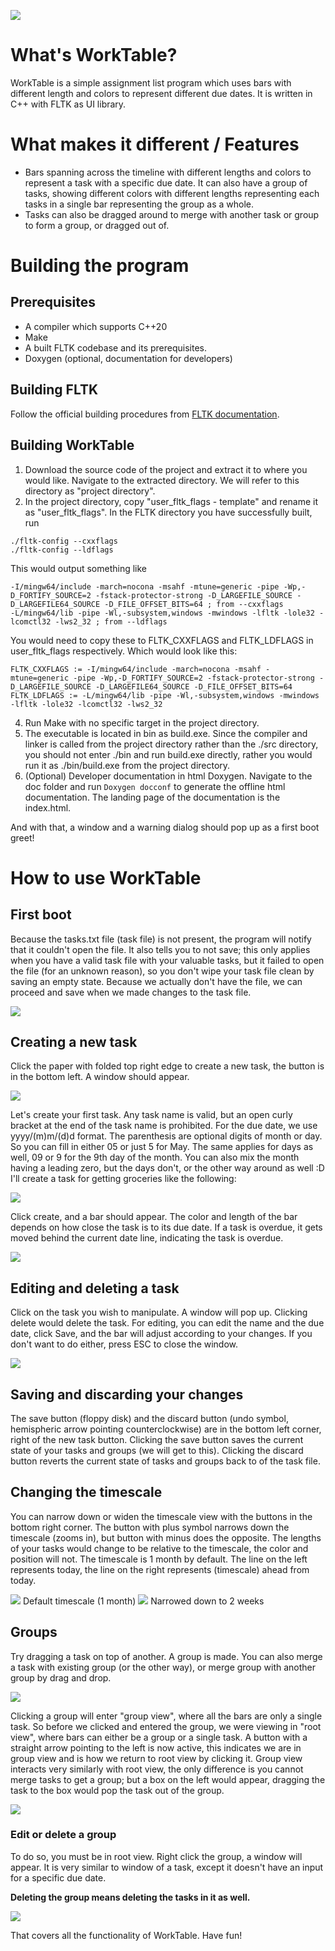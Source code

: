 ![](https://github.com/FriedHamCheese/WorkTable/blob/code-doc/doc/readme.png)
# What's WorkTable?
WorkTable is a simple assignment list program which uses bars with different length and colors to represent different due dates. It is written in C++ with FLTK as UI library.


# What makes it different / Features
- Bars spanning across the timeline with different lengths and colors to represent a task with a specific due date. It can also have a group of tasks, showing different colors with different lengths representing each tasks in a single bar representing the group as a whole.
- Tasks can also be dragged around to merge with another task or group to form a group, or dragged out of.


# Building the program
## Prerequisites
+ A compiler which supports C++20
+ Make
+ A built FLTK codebase and its prerequisites.
+ Doxygen (optional, documentation for developers)

## Building FLTK
Follow the official building procedures from [FLTK documentation](https://www.fltk.org/doc-1.3/intro.html).

## Building WorkTable
1. Download the source code of the project and extract it to where you would like. Navigate to the extracted directory. We will refer to this directory as "project directory".
2. In the project directory, copy "user_fltk_flags - template" and rename it as "user_fltk_flags". In the FLTK directory you have successfully built, run
```
./fltk-config --cxxflags
./fltk-config --ldflags
```
  This would output something like  
```
-I/mingw64/include -march=nocona -msahf -mtune=generic -pipe -Wp,-D_FORTIFY_SOURCE=2 -fstack-protector-strong -D_LARGEFILE_SOURCE -D_LARGEFILE64_SOURCE -D_FILE_OFFSET_BITS=64 ; from --cxxflags
-L/mingw64/lib -pipe -Wl,-subsystem,windows -mwindows -lfltk -lole32 -lcomctl32 -lws2_32 ; from --ldflags
```
  You would need to copy these to FLTK_CXXFLAGS and FLTK_LDFLAGS in user_fltk_flags respectively. Which would look like this:
```
FLTK_CXXFLAGS := -I/mingw64/include -march=nocona -msahf -mtune=generic -pipe -Wp,-D_FORTIFY_SOURCE=2 -fstack-protector-strong -D_LARGEFILE_SOURCE -D_LARGEFILE64_SOURCE -D_FILE_OFFSET_BITS=64
FLTK_LDFLAGS := -L/mingw64/lib -pipe -Wl,-subsystem,windows -mwindows -lfltk -lole32 -lcomctl32 -lws2_32
```
4. Run Make with no specific target in the project directory.
5. The executable is located in bin as build.exe. Since the compiler and linker is called from the project directory rather than the ./src directory, you should not enter ./bin and run build.exe directly, rather you would run it as ./bin/build.exe from the project directory.
6. (Optional) Developer documentation in html Doxygen.
   Navigate to the doc folder and run `Doxygen docconf` to generate the offline html documentation.
   The landing page of the documentation is the index.html.

And with that, a window and a warning dialog should pop up as a first boot greet!


# How to use WorkTable
## First boot
Because the tasks.txt file (task file) is not present, the program will notify that it couldn't open the file. It also tells you to not save; this only applies when you have a valid task file with your valuable tasks, but it failed to open the file (for an unknown reason), so you don't wipe your task file clean by saving an empty state. Because we actually don't have the file, we can proceed and save when we made changes to the task file.

![](https://github.com/FriedHamCheese/WorkTable/blob/code-doc/doc/pages/how_to_use/blank_tasks.PNG)

## Creating a new task
Click the paper with folded top right edge to create a new task, the button is in the bottom left. A window should appear.

![](https://github.com/FriedHamCheese/WorkTable/blob/code-doc/doc/pages/how_to_use/empty_taskpropwin.PNG)

Let's create your first task. Any task name is valid, but an open curly bracket at the end of the task name is prohibited. For the due date, we use yyyy/(m)m/(d)d format. The parenthesis are optional digits of month or day. So you can fill in either 05 or just 5 for May. The same applies for days as well, 09 or 9 for the 9th day of the month. You can also mix the month having a leading zero, but the days don't, or the other way around as well :D
I'll create a task for getting groceries like the following:

![](https://github.com/FriedHamCheese/WorkTable/blob/code-doc/doc/pages/how_to_use/taskpropwin_groceries.PNG)

Click create, and a bar should appear. The color and length of the bar depends on how close the task is to its due date. If a task is overdue, it gets moved behind the current date line, indicating the task is overdue.

![](https://github.com/FriedHamCheese/WorkTable/blob/code-doc/doc/pages/how_to_use/first_task.PNG)

## Editing and deleting a task
Click on the task you wish to manipulate. A window will pop up. Clicking delete would delete the task. For editing, you can edit the name and the due date, click Save, and the bar will adjust according to your changes. If you don't want to do either, press ESC to close the window.

![](https://github.com/FriedHamCheese/WorkTable/blob/code-doc/doc/pages/how_to_use/edit_delete_taskpropwin.PNG)

## Saving and discarding your changes
The save button (floppy disk) and the discard button (undo symbol, hemispheric arrow pointing counterclockwise) are in the bottom left corner, right of the new task button.
Clicking the save button saves the current state of your tasks and groups (we will get to this). Clicking the discard button reverts the current state of tasks and groups back to of the task file.

## Changing the timescale
You can narrow down or widen the timescale view with the buttons in the bottom right corner. The button with plus symbol narrows down the timescale (zooms in), but button with minus does the opposite. The lengths of your tasks would change to be relative to the timescale, the color and position will not. The timescale is 1 month by default.
The line on the left represents today, the line on the right represents (timescale) ahead from today.

![](https://github.com/FriedHamCheese/WorkTable/blob/code-doc/doc/pages/how_to_use/timescale_widest.PNG)
Default timescale (1 month)
![](https://github.com/FriedHamCheese/WorkTable/blob/code-doc/doc/pages/how_to_use/timescale_less_wide.PNG)
Narrowed down to 2 weeks

## Groups
Try dragging a task on top of another. A group is made. You can also merge a task with existing group (or the other way), or merge group with another group by drag and drop. 

![](https://github.com/FriedHamCheese/WorkTable/blob/code-doc/doc/pages/how_to_use/new_group.PNG)

Clicking a group will enter "group view", where all the bars are only a single task. So before we clicked and entered the group, we were viewing in "root view", where bars can either be a group or a single task. A button with a straight arrow pointing to the left is now active, this indicates we are in group view and is how we return to root view by clicking it. 
Group view interacts very similarly with root view, the only difference is you cannot merge tasks to get a group; but a box on the left would appear, dragging the task to the box would pop the task out of the group.

![](https://github.com/FriedHamCheese/WorkTable/blob/code-doc/doc/pages/how_to_use/dragging_in_groupview.png)

### Edit or delete a group
To do so, you must be in root view. Right click the group, a window will appear. It is very similar to window of a task, except it doesn't have an input for a specific due date.

**Deleting the group means deleting the tasks in it as well.**

![](https://github.com/FriedHamCheese/WorkTable/blob/code-doc/doc/pages/how_to_use/taskgroupwin.PNG)

That covers all the functionality of WorkTable. Have fun!
